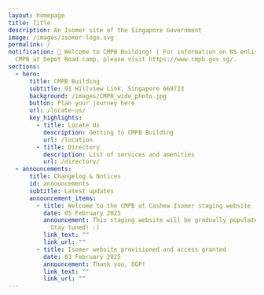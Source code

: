 ```yaml
---
layout: homepage
title: Title
description: An Isomer site of the Singapore Government
image: /images/isomer-logo.svg
permalink: /
notification: 📢 Welcome to CMPB Building! | For information on NS enlistment or
  CMPB at Depot Road camp, please visit https://www.cmpb.gov.sg/.
sections:
  - hero:
      title: CMPB Building
      subtitle: 91 Hillview Link, Singapore 669723
      background: /images/CMPB_wide_photo.jpg
      button: Plan your journey here
      url: /locate-us/
      key_highlights:
        - title: Locate Us
          description: Getting to CMPB Building
          url: /location
        - title: Directory
          description: List of services and amenities
          url: /directory/
  - announcements:
      title: Changelog & Notices
      id: announcements
      subtitle: Latest updates
      announcement_items:
        - title: Welcome to the CMPB at Cashew Isomer staging website
          date: 05 February 2025
          announcement: This staging website will be gradually populated with information.
            Stay tuned! :)
          link_text: ""
          link_url: ""
        - title: Isomer website provisioned and access granted
          date: 03 February 2025
          announcement: Thank you, OGP!
          link_text: ""
          link_url: ""
---
```

